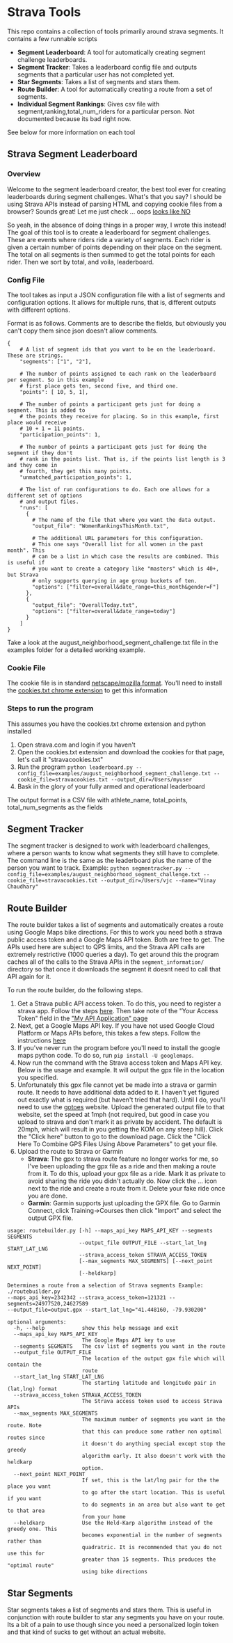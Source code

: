 # Strava Tools

This repo contains a collection of tools primarily around strava segments. It contains a few runnable scripts

* **Segment Leaderboard**: A tool for automatically creating segment challenge leaderboards.
* **Segment Tracker**: Takes a leaderboard config file and outputs segments that a particular user has not completed yet.
* **Star Segments**: Takes a list of segments and stars them.
* **Route Builder**: A tool for automatically creating a route from a set of segments.
* **Individual Segment Rankings**: Gives csv file with segment,ranking,total_num_riders for a particular person. Not documented because its bad right now.

See below for more information on each tool

## Strava Segment Leaderboard

### Overview

Welcome to the segment leaderboard creator, the best tool ever for creating leaderboards during segment challenges. What's that you say? I should be using Strava APIs instead of parsing HTML and copying cookie files from a browser? Sounds great! Let me just check ... oops [looks like NO](https://www.dcrainmaker.com/2020/05/strava-cuts-off-leaderboard-for-free-users-reduces-3rd-party-apps-for-all-and-more.html)

So yeah, in the absence of doing things in a proper way, I wrote this instead! The goal of this tool is to create a leaderboard for segment challenges. These are events where riders ride a variety of segments. Each rider is given a certain number of points depending on their place on the segment. The total on all segments is then summed to get the total points for each rider. Then we sort by total, and voila, leaderboard.

### Config File

The tool takes as input a JSON configuration file with a list of segments and configuration options. It allows for multiple runs, that is, different outputs with different options.

Format is as follows. Comments are to describe the fields, but obviously you can't copy them since json doesn't allow comments.

~~~~
{
    # A list of segment ids that you want to be on the leaderboard. These are strings.
    "segments": ["1", "2"],

    # The number of points assigned to each rank on the leaderboard per segment. So in this example
    # first place gets ten, second five, and third one.
    "points": [ 10, 5, 1],

    # The number of points a participant gets just for doing a segment. This is added to
    # the points they receive for placing. So in this example, first place would receive
    # 10 + 1 = 11 points.
    "participation_points": 1,

    # The number of points a participant gets just for doing the segment if they don't
    # rank in the points list. That is, if the points list length is 3 and they come in
    # fourth, they get this many points.
    "unmatched_participation_points": 1,

    # The list of run configurations to do. Each one allows for a different set of options
    # and output files.
    "runs": [
      {
        # The name of the file that where you want the data output.
        "output_file": "WomenRankingsThisMonth.txt",

        # The additional URL parameters for this configuration.
        # This one says "Overall list for all women in the past month". This
        # can be a list in which case the results are combined. This is useful if
        # you want to create a category like "masters" which is 40+, but Strava
        # only supports querying in age group buckets of ten.
        "options": ["filter=overall&date_range=this_month&gender=F"]
      },
      {
        "output_file": "OverallToday.txt",
        "options": ["filter=overall&date_range=today"]
      }
    ]
}
~~~~

Take a look at the august_neighborhood_segment_challenge.txt file in the examples folder for a detailed working example.

### Cookie File

The cookie file is in standard [netscape/mozilla format](https://xiix.wordpress.com/2006/03/23/mozillafirefox-cookie-format/). You'll need to install the [cookies.txt chrome extension](https://chrome.google.com/webstore/detail/cookiestxt/njabckikapfpffapmjgojcnbfjonfjfg?hl=en) to get this information

### Steps to run the program

This assumes you have the cookies.txt chrome extension and python installed

1. Open strava.com and login if you haven't
2. Open the cookies.txt extension and download the cookies for that page, let's call it "stravacookies.txt"
3. Run the program `python leaderboard.py --config_file=examples/august_neighborhood_segment_challenge.txt --cookie_file=stravacookies.txt --output_dir=/Users/myuser`
4. Bask in the glory of your fully armed and operational leaderboard

The output format is a CSV file with athlete_name, total_points, total_num_segments as the fields

## Segment Tracker

The segment tracker is designed to work with leaderboard challenges, where a person wants to know what segments they still have to complete. The command line is the same
as the leaderboard plus the name of the person you want to track. Example: `python segmentracker.py --config_file=examples/august_neighborhood_segment_challenge.txt --cookie_file=stravacookies.txt --output_dir=/Users/vjc --name="Vinay Chaudhary"`

## Route Builder

The route builder takes a list of segments and automatically creates a route using Google Maps bike directions. For this to work you need both a strava public access token and a Google Maps API token. Both are free to get. The APIs used here are
subject to QPS limits, and the Strava API calls are extremely restrictive (1000 queries a day). To get around this the program caches all of the calls to the Strava
APIs in the `segment_information/` directory so that once it downloads the segment
it doesnt need to call that API again for it.

To run the route builder, do the following steps.

1. Get a Strava public API access token. To do this, you need to register a strava app.
Follow the steps [here](https://developers.strava.com/docs/getting-started/#account). Then take note of the "Your Access Token" field in the ["My API Application" page](https://www.strava.com/settings/api)
2. Next, get a Google Maps API key. If you have not used Google Cloud Platform or Maps
APIs before, this takes a few steps. Follow the instructions [here](https://developers.google.com/maps/documentation/directions/get-api-key)
3. If you've never run the program before you'll need to install the google maps python
code. To do so, run `pip install -U googlemaps`.
4. Now run the command with the Strava access token and Maps API key. Below is the usage and example. It will output the gpx file in the location you specified.
5. Unfortunately this gpx file cannot yet be made into a strava or garmin route. It
needs to have additional data added to it. I haven't yet figured out exactly what is
required (but haven't tried that hard). Until I do, you'll need to use the [gotoes](https://gotoes.org/strava/Add_Timestamps_To_GPX.php) website. Upload the generated
output file to that website, set the speed at 1mph (not required, but good in case
you upload to strava and don't mark it as private by accident. The default is 20mph, which will result in you getting the KOM on any steep hill). Click the "Click here"
button to go to the download page. Click the "Click Here To Combine GPS Files Using Above Parameters" to get your file.
6. Upload the route to Strava or Garmin
   * **Strava**: The gpx to strava route feature no longer works for me, so I've been uploading the gpx file as a ride and then making a route from it. To do this, upload your gpx file as a ride. Mark it as private to avoid sharing the ride you didn't actually do. Now click the ... icon next to the ride and create a route from it. Delete your fake ride once you are done.
   * **Garmin**: Garmin supports just uploading the GPX file. Go to Garmin Connect,
  click Training->Courses then click "Import" and select the output GPX file.

~~~~
usage: routebuilder.py [-h] --maps_api_key MAPS_API_KEY --segments SEGMENTS
                       --output_file OUTPUT_FILE --start_lat_lng START_LAT_LNG
                       --strava_access_token STRAVA_ACCESS_TOKEN
                       [--max_segments MAX_SEGMENTS] [--next_point NEXT_POINT]
                       [--heldkarp]

Determines a route from a selection of Strava segments Example: ./routebuilder.py
--maps_api_key=2342342 --strava_access_token=121321 --segments=24977520,24627589
--output_file=output.gpx --start_lat_lng="41.448160, -79.930200"

optional arguments:
  -h, --help            show this help message and exit
  --maps_api_key MAPS_API_KEY
                        The Google Maps API key to use
  --segments SEGMENTS   The csv list of segments you want in the route
  --output_file OUTPUT_FILE
                        The location of the output gpx file which will contain the
                        route
  --start_lat_lng START_LAT_LNG
                        The starting latitude and longitude pair in (lat,lng) format
  --strava_access_token STRAVA_ACCESS_TOKEN
                        The Strava access token used to access Strava APIs
  --max_segments MAX_SEGMENTS
                        The maximum number of segments you want in the route. Note
                        that this can produce some rather non optimal routes since
                        it doesn't do anything special except stop the greedy
                        algorithm early. It also doesn't work with the heldkarp
                        option.
  --next_point NEXT_POINT
                        If set, this is the lat/lng pair for the the place you want
                        to go after the start location. This is useful if you want
                        to do segments in an area but also want to get to that area
                        from your home
  --heldkarp            Use the Held-Karp algorithm instead of the greedy one. This
                        becomes exponential in the number of segments rather than
                        quadratric. It is recommended that you do not use this for
                        greater than 15 segments. This produces the "optimal route"
                        using bike directions
~~~~

## Star Segments

Star segments takes a list of segments and stars them. This is useful in conjunction
with route builder to star any segments you have on your route. Its a bit of a pain to
use though since you need a personalized login token and that kind of sucks to get without an actual website.
